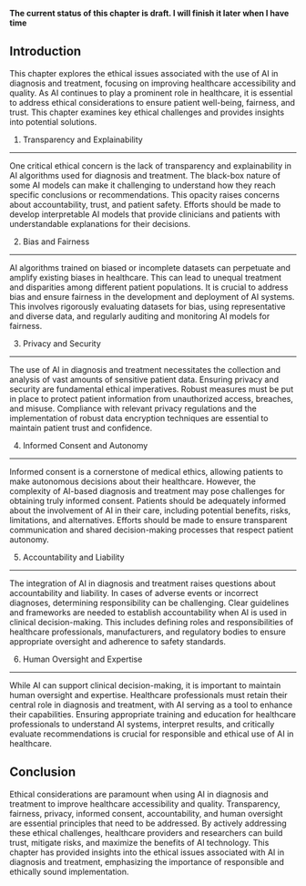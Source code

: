 **The current status of this chapter is draft. I will finish it later when I have time**

Introduction
------------

This chapter explores the ethical issues associated with the use of AI in diagnosis and treatment, focusing on improving healthcare accessibility and quality. As AI continues to play a prominent role in healthcare, it is essential to address ethical considerations to ensure patient well-being, fairness, and trust. This chapter examines key ethical challenges and provides insights into potential solutions.

1. Transparency and Explainability
----------------------------------

One critical ethical concern is the lack of transparency and explainability in AI algorithms used for diagnosis and treatment. The black-box nature of some AI models can make it challenging to understand how they reach specific conclusions or recommendations. This opacity raises concerns about accountability, trust, and patient safety. Efforts should be made to develop interpretable AI models that provide clinicians and patients with understandable explanations for their decisions.

2. Bias and Fairness
--------------------

AI algorithms trained on biased or incomplete datasets can perpetuate and amplify existing biases in healthcare. This can lead to unequal treatment and disparities among different patient populations. It is crucial to address bias and ensure fairness in the development and deployment of AI systems. This involves rigorously evaluating datasets for bias, using representative and diverse data, and regularly auditing and monitoring AI models for fairness.

3. Privacy and Security
-----------------------

The use of AI in diagnosis and treatment necessitates the collection and analysis of vast amounts of sensitive patient data. Ensuring privacy and security are fundamental ethical imperatives. Robust measures must be put in place to protect patient information from unauthorized access, breaches, and misuse. Compliance with relevant privacy regulations and the implementation of robust data encryption techniques are essential to maintain patient trust and confidence.

4. Informed Consent and Autonomy
--------------------------------

Informed consent is a cornerstone of medical ethics, allowing patients to make autonomous decisions about their healthcare. However, the complexity of AI-based diagnosis and treatment may pose challenges for obtaining truly informed consent. Patients should be adequately informed about the involvement of AI in their care, including potential benefits, risks, limitations, and alternatives. Efforts should be made to ensure transparent communication and shared decision-making processes that respect patient autonomy.

5. Accountability and Liability
-------------------------------

The integration of AI in diagnosis and treatment raises questions about accountability and liability. In cases of adverse events or incorrect diagnoses, determining responsibility can be challenging. Clear guidelines and frameworks are needed to establish accountability when AI is used in clinical decision-making. This includes defining roles and responsibilities of healthcare professionals, manufacturers, and regulatory bodies to ensure appropriate oversight and adherence to safety standards.

6. Human Oversight and Expertise
--------------------------------

While AI can support clinical decision-making, it is important to maintain human oversight and expertise. Healthcare professionals must retain their central role in diagnosis and treatment, with AI serving as a tool to enhance their capabilities. Ensuring appropriate training and education for healthcare professionals to understand AI systems, interpret results, and critically evaluate recommendations is crucial for responsible and ethical use of AI in healthcare.

Conclusion
----------

Ethical considerations are paramount when using AI in diagnosis and treatment to improve healthcare accessibility and quality. Transparency, fairness, privacy, informed consent, accountability, and human oversight are essential principles that need to be addressed. By actively addressing these ethical challenges, healthcare providers and researchers can build trust, mitigate risks, and maximize the benefits of AI technology. This chapter has provided insights into the ethical issues associated with AI in diagnosis and treatment, emphasizing the importance of responsible and ethically sound implementation.
